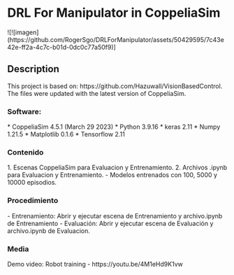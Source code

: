 <h1> DRL For Manipulator in CoppeliaSim </h1>
![![imagen](https://github.com/RogerSgo/DRLForManipulator/assets/50429595/7c43e42e-ff2a-4c7c-b01d-0dc0c77a50f9)]
<h2> Description </h2>
This project is based on: https://github.com/Hazuwall/VisionBasedControl. The files were updated with the latest version of CoppeliaSim.
<h3> Software: </h3>
* CoppeliaSim 4.5.1 (March 29 2023)
* Python 3.9.16
* keras 2.11
* Numpy 1.21.5
* Matplotlib 0.1.6
* Tensorflow 2.11
<h3> Contenido </h3>
1. Escenas CoppeliaSim para Evaluacion y Entrenamiento.
2. Archivos .ipynb para Evaluacion y Entrenamiento.
- Modelos entrenados con 100, 5000 y 10000 episodios.
<h3> Procedimiento </h3>
- Entrenamiento: Abrir y ejecutar escena de Entrenamiento y archivo.ipynb de Entrenamiento
- Evaluación: Abrir y ejecutar escena de Evaluación y archivo.ipynb de Evaluacion.
<h3> Media </h3>
Demo video: Robot training - https://youtu.be/4M1eHd9K1vw
